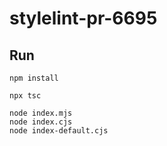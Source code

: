 # stylelint-pr-6695

## Run

```shell
npm install

npx tsc

node index.mjs
node index.cjs
node index-default.cjs
```
